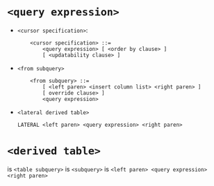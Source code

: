 # `<query expression>`
* `<cursor specification>`:
    ```text
        <cursor specification> ::=
            <query expression> [ <order by clause> ]
            [ <updatability clause> ]
    ```
* `<from subquery>`
    ```text
        <from subquery> ::=
            [ <left paren> <insert column list> <right paren> ]
            [ override clause> ]
            <query expression>
    ```
* `<lateral derived table>`
    ```text
    LATERAL <left paren> <query expression> <right paren>
    ```


# `<derived table>`
is `<table subquery>`
    is `<subquery>`
        is `<left paren> <query expression> <right paren>`
